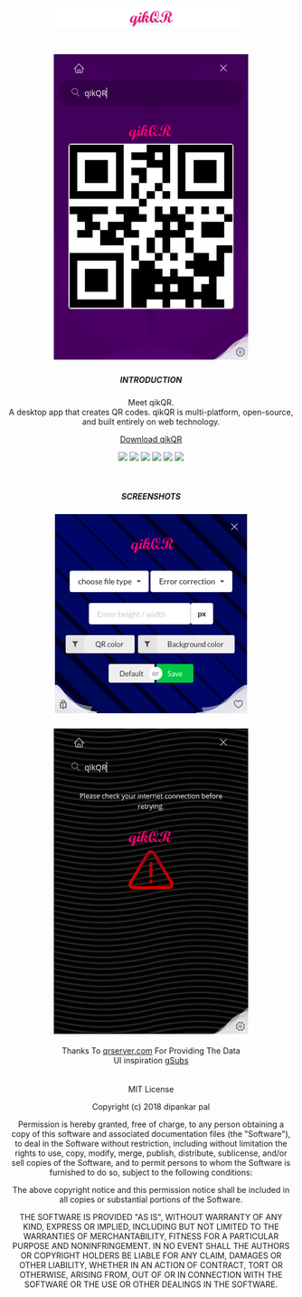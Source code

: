 
<h1 align="center" >
  <img  src="app/img/qikqr.png"  alt="qikQR Logo" draggable="false"><br>
</h1>
<h1 align="center" >
  <img  src="app/img/screenshots/with-result.png"  alt="qikQR main page" draggable="false"><br>
</h1>



<p align="center">  


  <h5 align="center">INTRODUCTION</h5>
  <p align="center">Meet qikQR. <br> A desktop app that creates QR codes.
 qikQR is multi-platform, open-source, and built entirely on web technology.</p>
  <p align="center"><a href="https://github.com/deep5050/qikQR/releases">Download qikQR</a></p>
  <p align="center">
  <a href="https://github.com/deep5050/qikQR/releases" alt="Downloads"><img src="https://img.shields.io/github/downloads/deep5050/qikQR/total.svg" /></a>
  <a href="https://github.com/deep5050/qikQR/stargazers" alt="Stars"><img src="https://img.shields.io/github/stars/deep5050/gsubs.svg" /></a>
  <a href="https://github.com/deep5050/qikQR/network" alt="Forks"><img src="https://img.shields.io/github/forks/deep5050/qikQR.svg" /></a>
  <a href="https://github.com/sanjevirau/gsubs/issues" alt="Issues"><img src="https://img.shields.io/github/issues/deep5050/qikQR.svg" /></a>
  <a href="https://github.com/deep5050/qikQR/blob/master/LICENSE" alt="License"><img src="https://img.shields.io/github/license/deep5050/qikQR.svg" /></a>
  <a href="https://paypal.me/deep5050" alt="License"><img src="https://img.shields.io/badge/Donate-PayPal-green.svg" /></a>
  </p>
</p>

<br>

<p align="center">


<h5 align="center">
SCREENSHOTS
</h5>
<h3 align="center">

<img src="./app/img/screenshots/settings.png">
</h3>

<h3 align="center">
<img src="./app/img/screenshots/error.png">
</h3>


</p>

<p align="center">
<div align="center" >
Thanks To <a href="api.qrserver.com">  qrserver.com</a> For Providing The Data
</div>
<div align="center" >
UI inspiration  <a href="https://github.com/sanjevirau/gsubs">  gSubs</a> 
</div>
<br><br>
<div align="center">
MIT License

Copyright (c) 2018 dipankar pal

Permission is hereby granted, free of charge, to any person obtaining a copy
of this software and associated documentation files (the "Software"), to deal
in the Software without restriction, including without limitation the rights
to use, copy, modify, merge, publish, distribute, sublicense, and/or sell
copies of the Software, and to permit persons to whom the Software is
furnished to do so, subject to the following conditions:

The above copyright notice and this permission notice shall be included in all
copies or substantial portions of the Software.

THE SOFTWARE IS PROVIDED "AS IS", WITHOUT WARRANTY OF ANY KIND, EXPRESS OR
IMPLIED, INCLUDING BUT NOT LIMITED TO THE WARRANTIES OF MERCHANTABILITY,
FITNESS FOR A PARTICULAR PURPOSE AND NONINFRINGEMENT. IN NO EVENT SHALL THE
AUTHORS OR COPYRIGHT HOLDERS BE LIABLE FOR ANY CLAIM, DAMAGES OR OTHER
LIABILITY, WHETHER IN AN ACTION OF CONTRACT, TORT OR OTHERWISE, ARISING FROM,
OUT OF OR IN CONNECTION WITH THE SOFTWARE OR THE USE OR OTHER DEALINGS IN THE
SOFTWARE.


</div>